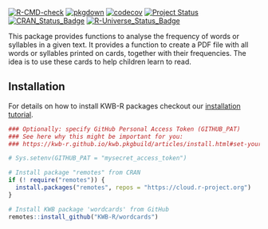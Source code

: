 [![R-CMD-check](https://github.com/KWB-R/wordcards/workflows/R-CMD-check/badge.svg)](https://github.com/KWB-R/wordcards/actions?query=workflow%3AR-CMD-check)
[![pkgdown](https://github.com/KWB-R/wordcards/workflows/pkgdown/badge.svg)](https://github.com/KWB-R/wordcards/actions?query=workflow%3Apkgdown)
[![codecov](https://codecov.io/github/KWB-R/wordcards/branch/main/graphs/badge.svg)](https://codecov.io/github/KWB-R/wordcards)
[![Project Status](https://img.shields.io/badge/lifecycle-experimental-orange.svg)](https://www.tidyverse.org/lifecycle/#experimental)
[![CRAN_Status_Badge](https://www.r-pkg.org/badges/version/wordcards)]()
[![R-Universe_Status_Badge](https://kwb-r.r-universe.dev/badges/wordcards)](https://kwb-r.r-universe.dev/)

This package provides functions to analyse the frequency of
words or syllables in a given text. It provides a function to create a
PDF file with all words or syllables printed on cards, together with
their frequencies. The idea is to use these cards to help children
learn to read.

## Installation

For details on how to install KWB-R packages checkout our [installation tutorial](https://kwb-r.github.io/kwb.pkgbuild/articles/install.html).

```r
### Optionally: specify GitHub Personal Access Token (GITHUB_PAT)
### See here why this might be important for you:
### https://kwb-r.github.io/kwb.pkgbuild/articles/install.html#set-your-github_pat

# Sys.setenv(GITHUB_PAT = "mysecret_access_token")

# Install package "remotes" from CRAN
if (! require("remotes")) {
  install.packages("remotes", repos = "https://cloud.r-project.org")
}

# Install KWB package 'wordcards' from GitHub
remotes::install_github("KWB-R/wordcards")
```
